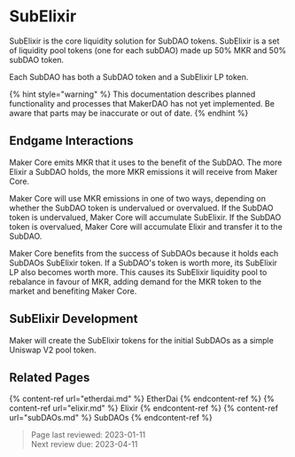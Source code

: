 # SubElixir

SubElixir is the core liquidity solution for SubDAO tokens. SubElixir is a set of liquidity pool tokens (one for each subDAO) made up 50% MKR and 50% subDAO token.

Each SubDAO has both a SubDAO token and a SubElixir LP token.

{% hint style="warning" %}
This documentation describes planned functionality and processes that MakerDAO has not yet implemented. Be aware that parts may be inaccurate or out of date.
{% endhint %}

## Endgame Interactions

Maker Core emits MKR that it uses to the benefit of the SubDAO. The more Elixir a SubDAO holds, the more MKR emissions it will receive from Maker Core.

Maker Core will use MKR emissions in one of two ways, depending on whether the SubDAO token is undervalued or overvalued. If the SubDAO token is undervalued, Maker Core will accumulate SubElixir. If the SubDAO token is overvalued, Maker Core will accumulate Elixir and transfer it to the SubDAO. 

Maker Core benefits from the success of SubDAOs because it holds each SubDAOs SubElixir token. If a SubDAO's token is worth more, its SubElixir LP also becomes worth more. This causes its SubElixir liquidity pool to rebalance in favour of MKR, adding demand for the MKR token to the market and benefiting Maker Core.

## SubElixir Development

Maker will create the SubElixir tokens for the initial SubDAOs as a simple Uniswap V2 pool token. 

## Related Pages
{% content-ref url="etherdai.md" %} EtherDai {% endcontent-ref %}
{% content-ref url="elixir.md" %} Elixir {% endcontent-ref %}
{% content-ref url="subDAOs.md" %} SubDAOs {% endcontent-ref %}  

>Page last reviewed: 2023-01-11    
>Next review due: 2023-04-11   